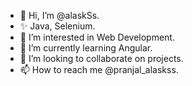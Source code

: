 - 👋 Hi, I’m @alaskSs.
- ✨ Java, Selenium.
- 👀 I’m interested in Web Development.
- 🌱 I’m currently learning Angular.
- 💞️ I’m looking to collaborate on projects.
- 📫 How to reach me @pranjal_alaskss.

<!---
alaskSs/alaskSs is a ✨ special ✨ repository because its `README.md` (this file) appears on your GitHub profile.
You can click the Preview link to take a look at your changes.
--->
